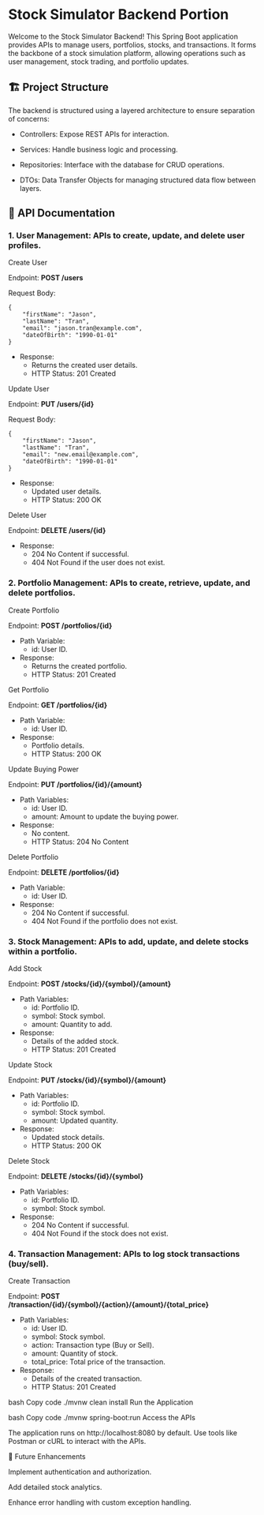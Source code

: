 # Stock Simulator Backend Portion
Welcome to the Stock Simulator Backend! This Spring Boot application provides APIs to manage users, portfolios, stocks, and transactions. It forms the backbone of a stock simulation platform, allowing operations such as user management, stock trading, and portfolio updates.

## 🏗️ Project Structure
The backend is structured using a layered architecture to ensure separation of concerns:

- Controllers: Expose REST APIs for interaction.

- Services: Handle business logic and processing.

- Repositories: Interface with the database for CRUD operations.

- DTOs: Data Transfer Objects for managing structured data flow between layers.

## 📖 API Documentation
### 1. User Management: APIs to create, update, and delete user profiles.

Create User

Endpoint: **POST /users**

Request Body:
```
{
    "firstName": "Jason",
    "lastName": "Tran",
    "email": "jason.tran@example.com",
    "dateOfBirth": "1990-01-01"
}
```
- Response: 
    - Returns the created user details.
    - HTTP Status: 201 Created

Update User

Endpoint: **PUT /users/{id}**

Request Body:
```
{
    "firstName": "Jason",
    "lastName": "Tran",
    "email": "new.email@example.com",
    "dateOfBirth": "1990-01-01"
}
```
- Response: 
    - Updated user details. 
    - HTTP Status: 200 OK

Delete User

Endpoint: **DELETE /users/{id}**

- Response:
    - 204 No Content if successful.
    - 404 Not Found if the user does not exist.

### 2. Portfolio Management: APIs to create, retrieve, update, and delete portfolios.

Create Portfolio

Endpoint: **POST /portfolios/{id}**

- Path Variable:
    - id: User ID.
- Response: 
    - Returns the created portfolio.
    - HTTP Status: 201 Created

Get Portfolio

Endpoint: **GET /portfolios/{id}**

- Path Variable:
    - id: User ID.
- Response: 
    - Portfolio details.
    - HTTP Status: 200 OK

Update Buying Power

Endpoint: **PUT /portfolios/{id}/{amount}**

- Path Variables:
    - id: User ID.
    - amount: Amount to update the buying power.
- Response: 
    - No content.
    - HTTP Status: 204 No Content

Delete Portfolio

Endpoint: **DELETE /portfolios/{id}**

- Path Variable:
    - id: User ID.
- Response:
    - 204 No Content if successful.
    - 404 Not Found if the portfolio does not exist.

### 3. Stock Management: APIs to add, update, and delete stocks within a portfolio.

Add Stock

Endpoint: **POST /stocks/{id}/{symbol}/{amount}**

- Path Variables:
    - id: Portfolio ID.
    - symbol: Stock symbol.
    - amount: Quantity to add.
- Response: 
    - Details of the added stock.
    - HTTP Status: 201 Created

Update Stock

Endpoint: **PUT /stocks/{id}/{symbol}/{amount}**

- Path Variables:
    - id: Portfolio ID.
    - symbol: Stock symbol.
    - amount: Updated quantity.
- Response: 
    - Updated stock details.
    - HTTP Status: 200 OK

Delete Stock

Endpoint: **DELETE /stocks/{id}/{symbol}**
- Path Variables:
    - id: Portfolio ID.
    - symbol: Stock symbol.
- Response:
    - 204 No Content if successful.
    - 404 Not Found if the stock does not exist.
### 4. Transaction Management: APIs to log stock transactions (buy/sell).

Create Transaction

Endpoint: **POST /transaction/{id}/{symbol}/{action}/{amount}/{total_price}**
- Path Variables:
    - id: User ID.
    - symbol: Stock symbol.
    - action: Transaction type (Buy or Sell).
    - amount: Quantity of stock.
    - total_price: Total price of the transaction.
- Response: 
    - Details of the created transaction.
    - HTTP Status: 201 Created

bash
Copy code
./mvnw clean install
Run the Application

bash
Copy code
./mvnw spring-boot:run
Access the APIs

The application runs on http://localhost:8080 by default. Use tools like Postman or cURL to interact with the APIs.

🌟 Future Enhancements

Implement authentication and authorization.

Add detailed stock analytics.

Enhance error handling with custom exception handling.
